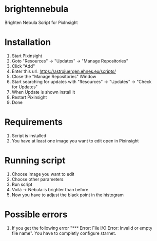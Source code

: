 # brightennebula
Brighten Nebula Script for PixInsight

# Installation
1. Start Pixinsight
2. Goto "Resources" -> "Updates" -> "Manage Repositories" 
3. Click "Add"
4. Enter this url: https://astrojuergen.ehnes.eu/scripts/
5. Close the "Manage Repositories" Window
6. Start searching for updates with "Resources" -> "Updates" -> "Check for Updates"
7. When Update is shown install it
8. Restart Pixinsight
9. Done

# Requirements
1. Script is installed
2. You have at least one image you want to edit open in Pixinsight

# Running script
1. Choose image you want to edit
2. Choose other parameters 
3. Run script
4. Voilà -> Nebula is brighter than before.
5. Now you have to adjust the black point in the histogram 


# Possible errors
1. If you get the following error "*** Error: File I/O Error: Invalid or empty file name". You have to completly configure starnet. 
